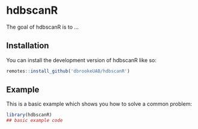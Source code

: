 
# hdbscanR

<!-- badges: start -->
<!-- badges: end -->

The goal of hdbscanR is to ...

## Installation

You can install the development version of hdbscanR like so:

``` r
remotes::install_github('dbrookeUAB/hdbscanR')
```

## Example

This is a basic example which shows you how to solve a common problem:

``` r
library(hdbscanR)
## basic example code
```

